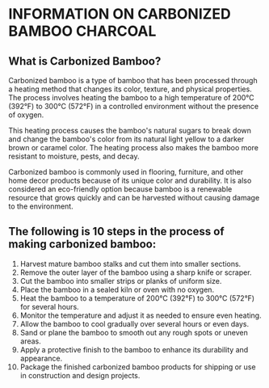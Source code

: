 INFORMATION ON CARBONIZED BAMBOO CHARCOAL
=========================================


What is Carbonized Bamboo?
--------------------------

Carbonized bamboo is a type of bamboo that has been processed through a heating method that changes its color, texture, and physical properties. The process involves heating the bamboo to a high temperature of 200°C (392°F) to 300°C (572°F) in a controlled environment without the presence of oxygen.

This heating process causes the bamboo's natural sugars to break down and change the bamboo's color from its natural light yellow to a darker brown or caramel color. The heating process also makes the bamboo more resistant to moisture, pests, and decay.

Carbonized bamboo is commonly used in flooring, furniture, and other home decor products because of its unique color and durability. It is also considered an eco-friendly option because bamboo is a renewable resource that grows quickly and can be harvested without causing damage to the environment.


The following is 10 steps in the process of making carbonized bamboo:
---------------------------------------------------------------------

1. Harvest mature bamboo stalks and cut them into smaller sections.
2. Remove the outer layer of the bamboo using a sharp knife or scraper.
3. Cut the bamboo into smaller strips or planks of uniform size.
4. Place the bamboo in a sealed kiln or oven with no oxygen.
5. Heat the bamboo to a temperature of 200°C (392°F) to 300°C (572°F) for several hours.
6. Monitor the temperature and adjust it as needed to ensure even heating.
7. Allow the bamboo to cool gradually over several hours or even days.
8. Sand or plane the bamboo to smooth out any rough spots or uneven areas.
9. Apply a protective finish to the bamboo to enhance its durability and appearance.
10. Package the finished carbonized bamboo products for shipping or use in construction and design projects.
